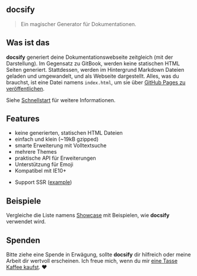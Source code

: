 ## docsify

> Ein magischer Generator für Dokumentationen.

## Was ist das

**docsify** generiert deine Dokumentationswebseite zeitgleich (mit der Darstellung). Im Gegensatz zu GitBook, werden keine statischen HTML Seiten generiert. Stattdessen, werden im Hintergrund Markdown Dateien geladen und umgewandelt, und als Webseite dargestellt. Alles, was du brauchst, ist eine Datei namens `index.html`, um sie über [GitHub Pages zu veröffentlichen](de-de/deploy.md).

Siehe [Schnellstart](de-de/quickstart.md) für weitere Informationen.

## Features

* keine generierten, statischen HTML Dateien
* einfach und klein (~19kB gzipped)
* smarte Erweiterung mit Volltextsuche
* mehrere Themes
* praktische API für Erweiterungen
* Unterstützung für Emoji
* Kompatibel mit IE10+

- Support SSR ([example](https://github.com/QingWei-Li/docsify-ssr-demo))

## Beispiele

Vergleiche die Liste namens [Showcase](https://github.com/QingWei-Li/docsify/#showcase) mit Beispielen, wie **docsify** verwendet wird.

## Spenden

Bitte ziehe eine Spende in Erwägung, sollte **docsify** dir hilfreich oder meine Arbeit dir wertvoll erscheinen. Ich freue mich, wenn du mir [eine Tasse Kaffee kaufst](https://github.com/QingWei-Li/donate). :heart:
